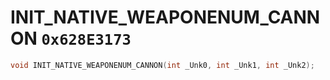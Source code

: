 # INIT_NATIVE_WEAPONENUM_CANNON `0x628E3173`

```cpp
void INIT_NATIVE_WEAPONENUM_CANNON(int _Unk0, int _Unk1, int _Unk2);
```